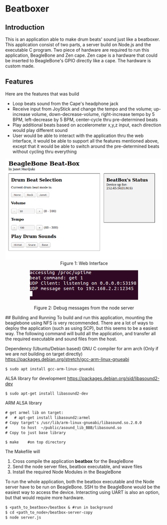 # Beatboxer

## Introduction
This is an application able to make drum beats' sound just like a beatboxer. This application consist of two parts, a server build on Node.js and the executable C program. Two piece of hardware are required to run this application, BeagleBone and Zen cape. Zen cape is a hardware that could be inserted to BeagleBone's GPIO directly like a cape. The hardware is custom made.

## Features
Here are the features that was build
- Loop beats sound from the Cape's headphone jack
- Receive input from JoyStick and change the tempo and the volume; up-increase volume, down-decrease-volume, right-increase tempo by 5 BPM, left-decrease by 5 BPM, center-cycle thru pre-determined beats
- Play additional beats based on accelerometer x,y,z input, each direction would play different sound
- User would be able to interact with the application thru the web interface, it would be able to support all the features mentioned above, except that it would be able to switch around the pre-determined beats without cycling thru everything

<p align="center">
<img src="https://raw.githubusercontent.com/jmardjuki/beatboxer/master/images/web_interface.png">
Figure 1: Web Interface
</p>

<p align="center">
<img src="https://raw.githubusercontent.com/jmardjuki/beatboxer/master/images/web_bg.png">
</p><p align="center">
Figure 2: Debug messages from the node server
</p>
## Building and Running
To build and run this application, mounting the beaglebone using NFS is very recommended. There are a lot of ways to deploy the application (such as using SCP), but this seems to be a easiest way. The following command will build all the application, and transfer all the required executable and sound files from the host.

Dependency (Ubuntu/Debian based)
GNU C compiler for arm arch (Only if we are not building on target directly)
https://packages.debian.org/stretch/gcc-arm-linux-gnueabi
```
$ sudo apt install gcc-arm-linux-gnueabi
```
ALSA library for development
https://packages.debian.org/sid/libasound2-dev
```
$ sudo apt-get install libasound2-dev
```

ARM ALSA library
```
# get armel lib on target:
#   # apt-get install libasound2:armel
# Copy target's /usr/lib/arm-linux-gnueabi/libasound.so.2.0.0
#      to host  ~/public/asound_lib_BBB/libasound.so
# Copy to just base library
```

```
$ make    #on top directory
```
The Makefile will
1. Cross compile the application **beatbox** for the BeagleBone
2. Send the node server files, beatbox executable, and wave files
3. Install the required Node Modules in the BeagleBone

To run the whole application, both the beatbox executable and the Node server have to be run on BeagleBone. SSH to the BeagleBone would be the easiest way to access the device. Interacting using UART is also an option, but that would require more hardware.

```
$ <path_to_beatbox>/beatbox & #run in background
$ cd <path_to_node>/beatbox-server-copy
$ node server.js
```
